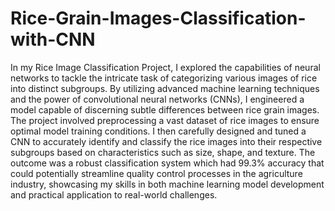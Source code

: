 # Rice-Grain-Images-Classification-with-CNN
In my Rice Image Classification Project, I explored the capabilities of neural networks to tackle the intricate task of categorizing various images of rice into distinct subgroups. By utilizing advanced machine learning techniques and the power of convolutional neural networks (CNNs), I engineered a model capable of discerning subtle differences between rice grain images. The project involved preprocessing a vast dataset of rice images to ensure optimal model training conditions. I then carefully designed and tuned a CNN to accurately identify and classify the rice images into their respective subgroups based on characteristics such as size, shape, and texture. The outcome was a robust classification system which had 99.3% accuracy that could potentially streamline quality control processes in the agriculture industry, showcasing my skills in both machine learning model development and practical application to real-world challenges.
